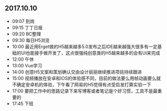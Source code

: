 ## 2017.10.10
* 09:07 到岗
* 09:15 丁丁日报
* 09:20 BC整理
* 09:30 每日H5浏览
* 10:00 最近用Erget做的H5越来越多5.0发布之后IDE越来越强大很多有一定基础的UI也能接手做开发了，这点很强纯创意类的H5越来越多的会有UI来完成
* 12:00 午休
* 13:00 Vue学习
* 14:00 创意H5文案和策划确认交由设计丽丽继续推进项目持续跟进
* 15:00 视频播放在安卓和IOS的体验感不同，目前的做法要么用帧动画要么就不确定安卓机的体验，下午看了网易的H5觉得有点受启发打算实验一下
* 17:00 要把工作中的思路记录下来写博客或者笔记是个好习惯，工具不是最重要的
* 17:45 下班
